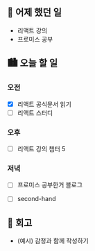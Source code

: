 ## 🌃 어제 했던 일

- 리액트 강의
- 프로미스 공부

## 🏙️ 오늘 할 일

### 오전

- [x] 리액트 공식문서 읽기
- [ ] 리액트 스터디

### 오후

- [ ] 리액트 강의 챕터 5

### 저녁

- [ ] 프로미스 공부한거 블로그
- [ ] second-hand


## 🌆 회고
- (예시) 감정과 함께 작성하기